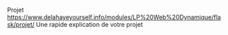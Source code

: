 Projet https://www.delahayeyourself.info/modules/LP%20Web%20Dynamique/flask/projet/ 
Une rapide explication de votre projet
